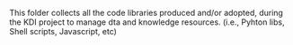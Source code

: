This folder collects all the code libraries produced and/or adopted, during the KDI project to manage dta and knowledge resources.
(i.e., Pyhton libs, Shell scripts, Javascript, etc)
